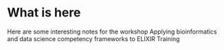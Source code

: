 # What is here

Here are some interesting notes for the workshop
Applying bioinformatics and data science competency
frameworks to ELIXIR Training
